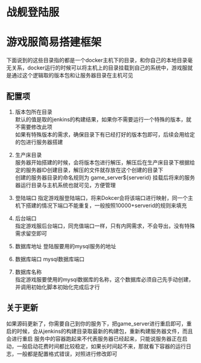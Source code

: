 # 战舰登陆服

# 游戏服简易搭建框架
 下面说到的这些目录指的都是一个docker主机下的目录，和你自己的本地目录毫无关系，docker运行的时候可以将主机上的目录挂载到自己的系统中，游戏服就是通过这个逻辑取的版本包和让服务器目录在主机可见

## 配置项
1. 版本包所在目录  
默认的值是取的jenkins的构建结果，如果你不需要运行一个特殊的版本，就不需要修改此项  
如果有特殊版本的需求，确保目录下有已经打好的版本包即可，后续会用给定的包进行服务器搭建

2. 生产床目录  
服务器开始搭建的时候，会将版本包进行解压，解压后在生产床目录下根据给定的服务器ID创建目录，解压的文件就存放在这个创建的目录下  
创建的服务器目录的命名规则为 game_server${serverid}
挂载后将来的服务器运行目录与主机系统也就可见，方便管理

4. 登陆端口
指定游戏服登陆端口，将来Dokcer会将该端口进行映射，同一个主机下搭建的情况下端口不能重复，一般按照10000+serverid的规则来填充

6. 后台端口  
指定游戏服后台端口，同充值端口一样，只有内网需求，不会导出，没有特殊需求留空即可

1. 数据库地址
登陆服要用的mysql服务的地址

1. 数据库端口
mysql数据库端口

7. 数据库名称  
指定游戏服要使用的mysql数据库的名称，这个数据库必须自己先手动创建，并调用初始化脚本初始化完成后才行

## 关于更新
如果源码更新了，你需要自己到你的服务下，把game_server进行重启即可，重启的时候，会从jenkins的构建目录取最新的构建包，重新构建服务器文件，而且会进行重启
服务中的容器跑起来不代表服务器已经起来，只能说服务器正在启动，一般启动花费时间都比较稳定，如果长时间起不来，那就看下容器的运行日志，一般都是配置格式错误，对照进行修改即可
